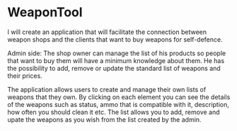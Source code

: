 # WeaponTool

I will create an application that will facilitate the connection between weapon shops and the clients that want to buy weapons for self-defence.

Admin side: The shop owner can manage the list of his products so people that want to buy them will have a minimum knowledge about them. He has the possibility to add, remove or update the standard list of weapons and their prices.

The application allows users to create and manage their own lists of weapons that they own. By clicking on each element you can see the details of the weapons such as status, ammo that is compatible with it,  description, how often you should clean it etc. The list allows you to add, remove and upate the weapons as you wish from the list created by the admin.
